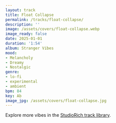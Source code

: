 ```yaml
---
layout: track
title: Float Collapse
permalink: /tracks/float-collapse/
description: ''
image: /assets/covers/float-collapse.webp
image_ready: false
date: 2025-01-01
duration: '1:54'
album: Stranger Vibes
mood:
- Melancholy
- Dreamy
- Nostalgic
genre:
- lo-fi
- experimental
- ambient
bpm: 84
key: Ab
image_jpg: /assets/covers/float-collapse.jpg
---
```


Explore more vibes in the [StudioRich track library](/tracks/).
